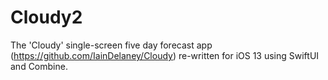 # Cloudy2
The 'Cloudy' single-screen five day forecast app (https://github.com/IainDelaney/Cloudy) re-written for iOS 13 using SwiftUI and Combine.
